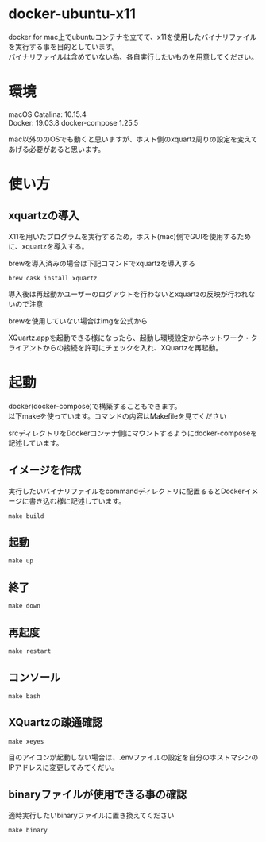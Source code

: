 
# docker-ubuntu-x11
docker for mac上でubuntuコンテナを立てて、x11を使用したバイナリファイルを実行する事を目的としています。  
バイナリファイルは含めていない為、各自実行したいものを用意してください。

# 環境
macOS Catalina: 10.15.4  
Docker: 19.03.8
docker-compose 1.25.5

mac以外ののOSでも動くと思いますが、ホスト側のxquartz周りの設定を変えてあげる必要があると思います。 

# 使い方
## xquartzの導入
X11を用いたプログラムを実行するため，ホスト(mac)側でGUIを使用するために、xquartzを導入する。

brewを導入済みの場合は下記コマンドでxquartzを導入する
```
brew cask install xquartz
```
導入後は再起動かユーザーのログアウトを行わないとxquartzの反映が行われないので注意


brewを使用していない場合はimgを公式から

XQuartz.appを起動できる様になったら、起動し環境設定からネットワーク・クライアントからの接続を許可にチェックを入れ、XQuartzを再起動。

# 起動
docker(docker-compose)で構築することもできます。  
以下makeを使っています。コマンドの内容はMakefileを見てください

srcディレクトリをDockerコンテナ側にマウントするようにdocker-composeを記述しています。

## イメージを作成
実行したいバイナリファイルをcommandディレクトリに配置るるとDockerイメージに書き込む様に記述しています。

```
make build
```

## 起動
```
make up
```

## 終了
```
make down
```

## 再起度
```
make restart
```

## コンソール
```
make bash
```

## XQuartzの疎通確認
```
make xeyes
```
目のアイコンが起動しない場合は、.envファイルの設定を自分のホストマシンのIPアドレスに変更してみてくだい。

## binaryファイルが使用できる事の確認
適時実行したいbinaryファイルに置き換えてください
```
make binary
```

